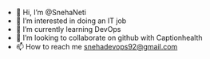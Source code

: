 - 👋 Hi, I’m @SnehaNeti
- 👀 I’m interested in doing an IT job
- 🌱 I’m currently learning DevOps
- 💞️ I’m looking to collaborate on github with Captionhealth
- 📫 How to reach me snehadevops92@gmail.com

<!---
SnehaNeti/SnehaNeti is a ✨ special ✨ repository because its `README.md` (this file) appears on your GitHub profile.
You can click the Preview link to take a look at your changes.
--->
